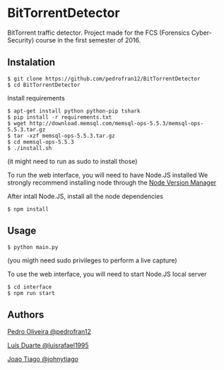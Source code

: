 # BitTorrentDetector
BitTorrent traffic detector. Project made for the FCS (Forensics Cyber-Security) course in the first semester of 2016.

## Instalation
```
$ git clone https://github.com/pedrofran12/BitTorrentDetector
$ cd BitTorrentDetector
```

Install requirements
```
$ apt-get install python python-pip tshark
$ pip install -r requirements.txt
$ wget http://download.memsql.com/memsql-ops-5.5.3/memsql-ops-5.5.3.tar.gz
$ tar -xzf memsql-ops-5.5.3.tar.gz
$ cd memsql-ops-5.5.3
$ ./install.sh
```
(it might need to run as sudo to install those)


To run the web interface, you will need to have Node.JS installed
We strongly recommend installing node through the [Node Version Manager](https://github.com/creationix/nvm)

After intall Node.JS, install all the node dependencies
```
$ npm install
```

## Usage
```
$ python main.py
```
(you migth need sudo privileges to perform a live capture)


To use the web interface, you will need to start Node.JS local server
```
$ cd interface
$ npm run start
```

## Authors
[Pedro Oliveira @pedrofran12](https://github.com/pedrofran12)

[Luís Duarte @luisrafael1995](https://github.com/luisrafael1995)

[Joao Tiago @johnytiago](https://github.com/johnytiago)
